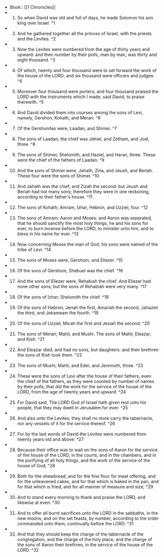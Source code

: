 - Book:: [[1 Chronicles]]
- 1. So when David was old and full of days, he made Solomon his son king over Israel. ^1
- 2. And he gathered together all the princes of Israel, with the priests and the Levites. ^2
- 3. Now the Levites were numbered from the age of thirty years and upward: and their number by their polls, man by man, was thirty and eight thousand. ^3
- 4. Of which, twenty and four thousand were to set forward the work of the house of the LORD; and six thousand were officers and judges: ^4
- 5. Moreover four thousand were porters; and four thousand praised the LORD with the instruments which I made, said David, to praise therewith. ^5
- 6. And David divided them into courses among the sons of Levi, namely, Gershon, Kohath, and Merari. ^6
- 7. Of the Gershonites were, Laadan, and Shimei. ^7
- 8. The sons of Laadan; the chief was Jehiel, and Zetham, and Joel, three. ^8
- 9. The sons of Shimei; Shelomith, and Haziel, and Haran, three. These were the chief of the fathers of Laadan. ^9
- 10. And the sons of Shimei were, Jahath, Zina, and Jeush, and Beriah. These four were the sons of Shimei. ^10
- 11. And Jahath was the chief, and Zizah the second: but Jeush and Beriah had not many sons; therefore they were in one reckoning, according to their father's house. ^11
- 12. The sons of Kohath; Amram, Izhar, Hebron, and Uzziel, four. ^12
- 13. The sons of Amram; Aaron and Moses: and Aaron was separated, that he should sanctify the most holy things, he and his sons for ever, to burn incense before the LORD, to minister unto him, and to bless in his name for ever. ^13
- 14. Now concerning Moses the man of God, his sons were named of the tribe of Levi. ^14
- 15. The sons of Moses were, Gershom, and Eliezer. ^15
- 16. Of the sons of Gershom, Shebuel was the chief. ^16
- 17. And the sons of Eliezer were, Rehabiah the chief. And Eliezer had none other sons; but the sons of Rehabiah were very many. ^17
- 18. Of the sons of Izhar; Shelomith the chief. ^18
- 19. Of the sons of Hebron; Jeriah the first, Amariah the second, Jahaziel the third, and Jekameam the fourth. ^19
- 20. Of the sons of Uzziel; Micah the first and Jesiah the second. ^20
- 21. The sons of Merari; Mahli, and Mushi. The sons of Mahli; Eleazar, and Kish. ^21
- 22. And Eleazar died, and had no sons, but daughters: and their brethren the sons of Kish took them. ^22
- 23. The sons of Mushi; Mahli, and Eder, and Jeremoth, three. ^23
- 24. These were the sons of Levi after the house of their fathers; even the chief of the fathers, as they were counted by number of names by their polls, that did the work for the service of the house of the LORD, from the age of twenty years and upward. ^24
- 25. For David said, The LORD God of Israel hath given rest unto his people, that they may dwell in Jerusalem for ever: ^25
- 26. And also unto the Levites; they shall no more carry the tabernacle, nor any vessels of it for the service thereof. ^26
- 27. For by the last words of David the Levites were numbered from twenty years old and above: ^27
- 28. Because their office was to wait on the sons of Aaron for the service of the house of the LORD, in the courts, and in the chambers, and in the purifying of all holy things, and the work of the service of the house of God; ^28
- 29. Both for the shewbread, and for the fine flour for meat offering, and for the unleavened cakes, and for that which is baked in the pan, and for that which is fried, and for all manner of measure and size; ^29
- 30. And to stand every morning to thank and praise the LORD, and likewise at even: ^30
- 31. And to offer all burnt sacrifices unto the LORD in the sabbaths, in the new moons, and on the set feasts, by number, according to the order commanded unto them, continually before the LORD: ^31
- 32. And that they should keep the charge of the tabernacle of the congregation, and the charge of the holy place, and the charge of the sons of Aaron their brethren, in the service of the house of the LORD. ^32

